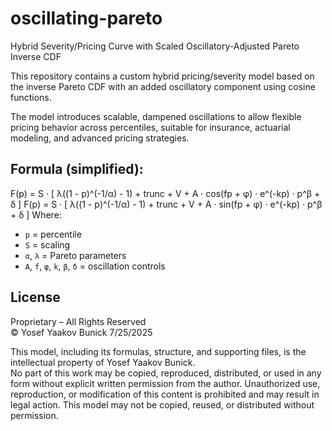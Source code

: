 # oscillating-pareto
Hybrid Severity/Pricing Curve with Scaled Oscillatory-Adjusted Pareto Inverse CDF

This repository contains a custom hybrid pricing/severity model based on the inverse Pareto CDF with an added oscillatory component using cosine functions.

The model introduces scalable, dampened oscillations to allow flexible pricing behavior across percentiles, suitable for insurance, actuarial modeling, and advanced pricing strategies.

## Formula (simplified):

F(p) = S · [ λ((1 - p)^(-1/α) - 1) + trunc + V + A · cos(fp + φ) · e^(-kp) · p^β + δ ]
F(p) = S · [ λ((1 - p)^(-1/α) - 1) + trunc + V + A · sin(fp + φ) · e^(-kp) · p^β + δ ]
Where:
- `p` = percentile
- `S` = scaling
- `α`, `λ` = Pareto parameters
- `A`, `f`, `φ`, `k`, `β`, `δ` = oscillation controls



## License

Proprietary – All Rights Reserved  
© Yosef Yaakov Bunick 7/25/2025  

This model, including its formulas, structure, and supporting files, is the intellectual property of Yosef Yaakov Bunick.  
No part of this work may be copied, reproduced, distributed, or used in any form without explicit written permission from the author.
Unauthorized use, reproduction, or modification of this content is prohibited and may result in legal action.
This model may not be copied, reused, or distributed without permission.
